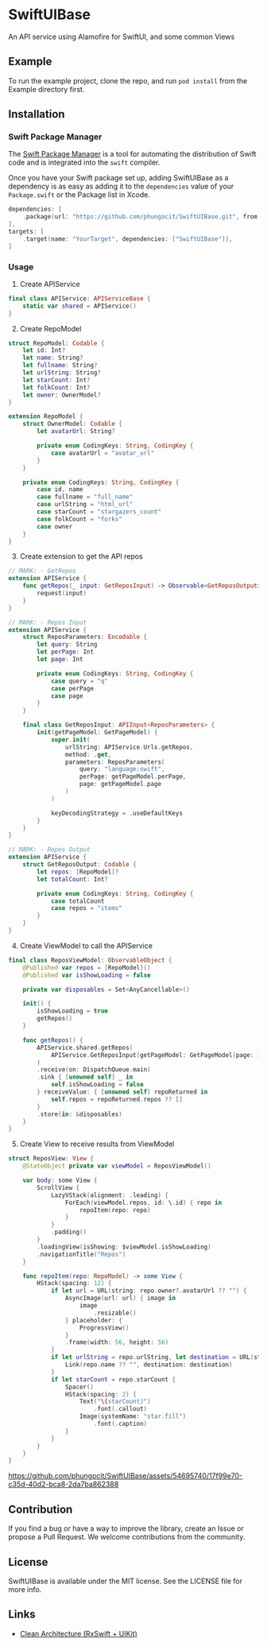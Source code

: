 # SwiftUIBase

An API service using Alamofire for SwiftUI, and some common Views

## Example

To run the example project, clone the repo, and run `pod install` from the Example directory first.

## Installation

### Swift Package Manager

The [Swift Package Manager](https://swift.org/package-manager/) is a tool for automating the distribution of Swift code and is integrated into the `swift` compiler.

Once you have your Swift package set up, adding SwiftUIBase as a dependency is as easy as adding it to the `dependencies` value of your `Package.swift` or the Package list in Xcode.

```swift
dependencies: [
    .package(url: "https://github.com/phungocit/SwiftUIBase.git", from: "1.0.0")
],
targets: [
    .target(name: "YourTarget", dependencies: ["SwiftUIBase"]),
]
```

### Usage

1. Create APIService

```swift
final class APIService: APIServiceBase {
    static var shared = APIService()
}
```

2. Create RepoModel

```swift
struct RepoModel: Codable {
    let id: Int?
    let name: String?
    let fullname: String?
    let urlString: String?
    let starCount: Int?
    let folkCount: Int?
    let owner: OwnerModel?
}

extension RepoModel {
    struct OwnerModel: Codable {
        let avatarUrl: String?

        private enum CodingKeys: String, CodingKey {
            case avatarUrl = "avatar_url"
        }
    }

    private enum CodingKeys: String, CodingKey {
        case id, name
        case fullname = "full_name"
        case urlString = "html_url"
        case starCount = "stargazers_count"
        case folkCount = "forks"
        case owner
    }
}

```

3. Create extension to get the API repos

```swift
// MARK: - GetRepos
extension APIService {
    func getRepos(_ input: GetReposInput) -> Observable<GetReposOutput> {
        request(input)
    }
}

// MARK: - Repos Input
extension APIService {
    struct ReposParameters: Encodable {
        let query: String
        let perPage: Int
        let page: Int

        private enum CodingKeys: String, CodingKey {
            case query = "q"
            case perPage
            case page
        }
    }

    final class GetReposInput: APIInput<ReposParameters> {
        init(getPageModel: GetPageModel) {
            super.init(
                urlString: APIService.Urls.getRepos,
                method: .get,
                parameters: ReposParameters(
                    query: "language:swift",
                    perPage: getPageModel.perPage,
                    page: getPageModel.page
                )
            )

            keyDecodingStrategy = .useDefaultKeys
        }
    }
}

// MARK: - Repos Output
extension APIService {
    struct GetReposOutput: Codable {
        let repos: [RepoModel]?
        let totalCount: Int?

        private enum CodingKeys: String, CodingKey {
            case totalCount
            case repos = "items"
        }
    }
}
```

4. Create ViewModel to call the APIService

```swift
final class ReposViewModel: ObservableObject {
    @Published var repos = [RepoModel]()
    @Published var isShowLoading = false

    private var disposables = Set<AnyCancellable>()

    init() {
        isShowLoading = true
        getRepos()
    }

    func getRepos() {
        APIService.shared.getRepos(
            APIService.GetReposInput(getPageModel: GetPageModel(page: 1, perPage: 30))
        )
        .receive(on: DispatchQueue.main)
        .sink { [unowned self] _ in
            self.isShowLoading = false
        } receiveValue: { [unowned self] repoReturned in
            self.repos = repoReturned.repos ?? []
        }
        .store(in: &disposables)
    }
}
```

5. Create View to receive results from ViewModel

```swift
struct ReposView: View {
    @StateObject private var viewModel = ReposViewModel()

    var body: some View {
        ScrollView {
            LazyVStack(alignment: .leading) {
                ForEach(viewModel.repos, id: \.id) { repo in
                    repoItem(repo: repo)
                }
            }
            .padding()
        }
        .loadingView(isShowing: $viewModel.isShowLoading)
        .navigationTitle("Repos")
    }

    func repoItem(repo: RepoModel) -> some View {
        HStack(spacing: 12) {
            if let url = URL(string: repo.owner?.avatarUrl ?? "") {
                AsyncImage(url: url) { image in
                    image
                        .resizable()
                } placeholder: {
                    ProgressView()
                }
                .frame(width: 56, height: 56)
            }
            if let urlString = repo.urlString, let destination = URL(string: urlString) {
                Link(repo.name ?? "", destination: destination)
            }
            if let starCount = repo.starCount {
                Spacer()
                HStack(spacing: 2) {
                    Text("\(starCount)")
                        .font(.callout)
                    Image(systemName: "star.fill")
                        .font(.caption)
                }
            }
        }
    }
}
```

https://github.com/phungocit/SwiftUIBase/assets/54695740/17f99e70-c35d-40d2-bca8-2da7ba862388

## Contribution

If you find a bug or have a way to improve the library, create an Issue or propose a Pull Request. We welcome contributions from the community.

## License

SwiftUIBase is available under the MIT license. See the LICENSE file for more info.

## Links

- [Clean Architecture (RxSwift + UIKit)](https://github.com/tuan188/MGCleanArchitecture)
